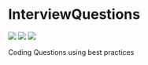 # InterviewQuestions

[![][KnownVulnerabilities]][KnownVulnerabilitiesImg]
[![][BuildStatus]][BuildStatusImg]
[![][dependabotImg]][dependabot]

Coding Questions using best practices

[KnownVulnerabilities]:https://snyk.io/test/github/lfalcantar/InterviewQuestions/badge.svg?targetFile=pom.xml
[KnownVulnerabilitiesImg]:https://snyk.io/test/github/lfalcantar/InterviewQuestions?targetFile=pom.xml
[BuildStatus]:https://travis-ci.org/lfalcantar/InterviewQuestions.svg?branch=develop
[BuildStatusImg]:https://travis-ci.org/lfalcantar/InterviewQuestions
[dependabot]:https://dependabot.com
[dependabotImg]:https://api.dependabot.com/badges/status?host=github&repo=checkstyle/checkstyle
